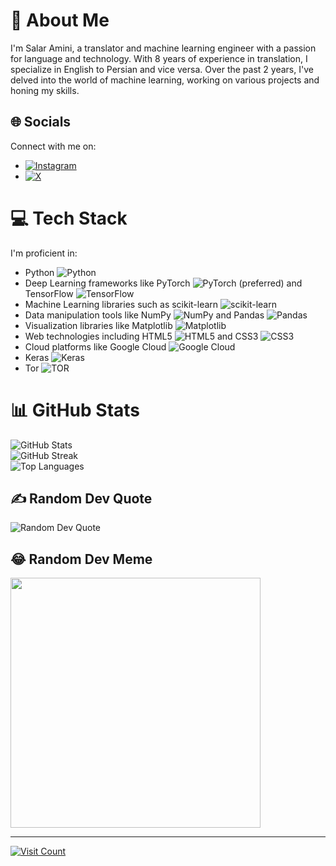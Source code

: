 # 💫 About Me
I'm Salar Amini, a translator and machine learning engineer with a passion for language and technology. With 8 years of experience in translation, I specialize in English to Persian and vice versa. Over the past 2 years, I've delved into the world of machine learning, working on various projects and honing my skills.

## 🌐 Socials
Connect with me on:
- [![Instagram](https://img.shields.io/badge/Instagram-%23E4405F.svg?logo=Instagram&logoColor=white)](https://instagram.com/saminit2) 
- [![X](https://img.shields.io/badge/X-black.svg?logo=X&logoColor=white)](https://x.com/saminittks) 

# 💻 Tech Stack
I'm proficient in:
- Python ![Python](https://img.shields.io/badge/python-3670A0?style=plastic&logo=python&logoColor=ffdd54)
- Deep Learning frameworks like PyTorch ![PyTorch](https://img.shields.io/badge/PyTorch-%23EE4C2C.svg?style=plastic&logo=PyTorch&logoColor=white) (preferred) and TensorFlow ![TensorFlow](https://img.shields.io/badge/TensorFlow-%23FF6F00.svg?style=plastic&logo=TensorFlow&logoColor=white)
- Machine Learning libraries such as scikit-learn ![scikit-learn](https://img.shields.io/badge/scikit--learn-%23F7931E.svg?style=plastic&logo=scikit-learn&logoColor=white)
- Data manipulation tools like NumPy ![NumPy](https://img.shields.io/badge/numpy-%23013243.svg?style=plastic&logo=numpy&logoColor=white) and Pandas ![Pandas](https://img.shields.io/badge/pandas-%23150458.svg?style=plastic&logo=pandas&logoColor=white)
- Visualization libraries like Matplotlib ![Matplotlib](https://img.shields.io/badge/Matplotlib-%23ffffff.svg?style=plastic&logo=Matplotlib&logoColor=black)
- Web technologies including HTML5 ![HTML5](https://img.shields.io/badge/html5-%23E34F26.svg?style=plastic&logo=html5&logoColor=white) and CSS3 ![CSS3](https://img.shields.io/badge/css3-%231572B6.svg?style=plastic&logo=css3&logoColor=white)
- Cloud platforms like Google Cloud ![Google Cloud](https://img.shields.io/badge/GoogleCloud-%234285F4.svg?style=plastic&logo=google-cloud&logoColor=white)
- Keras ![Keras](https://img.shields.io/badge/Keras-%23D00000.svg?style=plastic&logo=Keras&logoColor=white)
- Tor ![TOR](https://img.shields.io/badge/tor-%237E4798.svg?style=plastic&logo=tor-project&logoColor=white)

# 📊 GitHub Stats
![GitHub Stats](https://github-readme-stats.vercel.app/api?username=saminit2&theme=dark&hide_border=false&include_all_commits=false&count_private=false)<br/>
![GitHub Streak](https://github-readme-streak-stats.herokuapp.com/?user=saminit2&theme=dark&hide_border=false)<br/>
![Top Languages](https://github-readme-stats.vercel.app/api/top-langs/?username=saminit2&theme=dark&hide_border=false&include_all_commits=false&count_private=false&layout=compact)

## ✍️ Random Dev Quote
![Random Dev Quote](https://quotes-github-readme.vercel.app/api?type=horizontal&theme=radical)

## 😂 Random Dev Meme
<img src='https://randommeme-five.vercel.app/' style="height: 400px;"/>

---
[![Visit Count](https://visitcount.itsvg.in/api?id=saminit2&icon=0&color=0)](https://visitcount.itsvg.in)

<!-- Proudly created with GPRM ( https://gprm.itsvg.in ) -->
